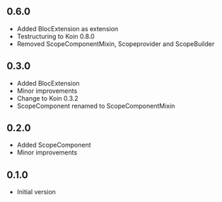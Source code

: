 ## 0.6.0

- Added BlocExtension as extension
- Testructuring to Koin 0.8.0
- Removed ScopeComponentMixin, Scopeprovider and ScopeBuilder

## 0.3.0

- Added BlocExtension
- Minor improvements
- Change to Koin 0.3.2
- ScopeComponent renamed to ScopeComponentMixin

## 0.2.0

- Added ScopeComponent
- Minor improvements

## 0.1.0

- Initial version


